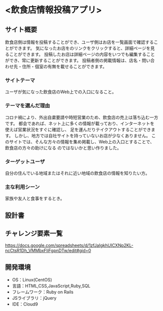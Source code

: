 # <飲食店情報投稿アプリ>

## サイト概要
飲食店側は情報を投稿することができ、ユーザ側はお店を一覧画面で確認することができます。
気になったお店をのリンクをクリックすると、詳細ページを見ることができます。
投稿したお店は詳細ページの内容をいつでも編集することができ、常に更新することができます。
投稿者側の掲載情報は、店名・問い合わせ先・住所・個室の有無を載せることができます。

### サイトテーマ
ユーザが気になった飲食店のWeb上での入口になること。

### テーマを選んだ理由
コロナ禍により、外出自粛要請や時短営業のため、飲食店の売上は落ち込む一方です。
都会であれば、ネット上に多くの情報が載っており、インターネットを使えば営業状況をすぐに確認し、
足を運んだりテイクアウトすることができます。
しかし、地方では自社サイトを持っていないお店が少なくありません。
このサイトでは、そんな方々の情報を集め掲載し、Web上の入口とすることで、飲食店の方々の助けになる
のではないかと思い作りました。


### ターゲットユーザ
自分の住んでいる地域またはそれに近い地域の飲食店の情報を知りたい方。

### 主な利用シーン
家族や友人と食事をするとき。

## 設計書

## チャレンジ要素一覧
<https://docs.google.com/spreadsheets/d/1zfJaIgkhUICXNp2KL-ncCtsR1Dh_VMMbxFliFgpnDTw/edit#gid=0>

## 開発環境
- OS：Linux(CentOS)
- 言語：HTML,CSS,JavaScript,Ruby,SQL
- フレームワーク：Ruby on Rails
- JSライブラリ：jQuery
- IDE：Cloud9
